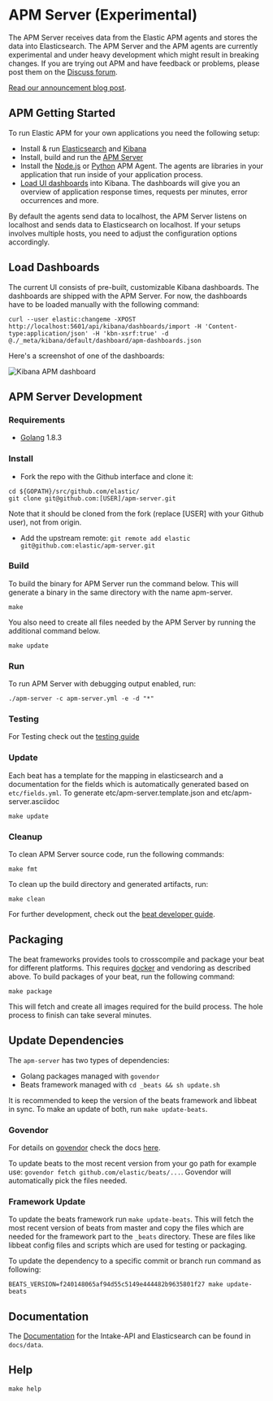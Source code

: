 # APM Server (Experimental)

The APM Server receives data from the Elastic APM agents and stores the data into Elasticsearch. The APM Server and the
APM agents are currently experimental and under heavy development which might result in breaking changes. If you are trying out APM and have feedback or problems, please post them on the [Discuss forum](https://discuss.elastic.co/c/apm). 

[Read our announcement blog post](https://www.elastic.co/blog/starting-down-the-path-for-elastic-apm).

## APM Getting Started

To run Elastic APM for your own applications you need the following setup:

* Install & run [Elasticsearch](https://www.elastic.co/guide/en/elasticsearch/reference/6.0/_installation.html) and [Kibana](https://www.elastic.co/guide/en/kibana/6.0/install.html)
* Install, build and run the [APM Server](#apm-server-development)
* Install the [Node.js](https://github.com/elastic/apm-agent-nodejs) or [Python](https://github.com/elastic/apm-agent-python) APM Agent. The agents are libraries in your application that run inside of your application process.
* [Load UI dashboards](#load-dashboards) into Kibana. The dashboards will give you an overview of application response times, requests per minutes, error occurrences and more.

By default the agents send data to localhost, the APM Server listens on localhost and sends data to Elasticsearch on localhost.
If your setups involves multiple hosts, you need to adjust the configuration options accordingly.

## Load Dashboards

The current UI consists of pre-built, customizable Kibana dashboards. The dashboards are shipped with the APM Server. For now, the dashboards have to be loaded manually with the following command:

```
curl --user elastic:changeme -XPOST http://localhost:5601/api/kibana/dashboards/import -H 'Content-type:application/json' -H 'kbn-xsrf:true' -d @./_meta/kibana/default/dashboard/apm-dashboards.json
```

Here's a screenshot of one of the dashboards:

![Kibana APM dashboard](https://cldup.com/fBs7ofUk3X.png)

## APM Server Development

### Requirements

* [Golang](https://golang.org/dl/) 1.8.3

### Install

+ Fork the repo with the Github interface and clone it:

```
cd ${GOPATH}/src/github.com/elastic/
git clone git@github.com:[USER]/apm-server.git
```
Note that it should be cloned from the fork (replace [USER] with your Github user), not from origin.

+ Add the upstream remote:
```git remote add elastic git@github.com:elastic/apm-server.git```

### Build

To build the binary for APM Server run the command below. This will generate a binary
in the same directory with the name apm-server.

```
make
```

You also need to create all files needed by the APM Server by running the additional command below. 

```
make update
```


### Run

To run APM Server with debugging output enabled, run:

```
./apm-server -c apm-server.yml -e -d "*"
```

### Testing
For Testing check out the [testing guide](TESTING.md)

### Update

Each beat has a template for the mapping in elasticsearch and a documentation for the fields
which is automatically generated based on `etc/fields.yml`.
To generate etc/apm-server.template.json and etc/apm-server.asciidoc

```
make update
```

### Cleanup

To clean APM Server source code, run the following commands:

```
make fmt
```

To clean up the build directory and generated artifacts, run:

```
make clean
```

For further development, check out the [beat developer guide](https://www.elastic.co/guide/en/beats/libbeat/current/new-beat.html).

## Packaging

The beat frameworks provides tools to crosscompile and package your beat for different platforms. This requires [docker](https://www.docker.com/) and vendoring as described above. To build packages of your beat, run the following command:

```
make package
```

This will fetch and create all images required for the build process. The hole process to finish can take several minutes.

## Update Dependencies

The `apm-server` has two types of dependencies:

* Golang packages managed with `govendor`
* Beats framework managed with `cd _beats && sh update.sh`

It is recommended to keep the version of the beats framework and libbeat in sync. To make an update of both, run `make update-beats`.

### Govendor

For details on [govendor](https://github.com/kardianos/govendor) check the docs [here](https://github.com/kardianos/govendor).

To update beats to the most recent version from your go path for example use: `govendor fetch github.com/elastic/beats/...`.
Govendor will automatically pick the files needed.

### Framework Update

To update the beats framework run `make update-beats`. This will fetch the most recent version of beats from master and copy
the files which are needed for the framework part to the `_beats` directory. These are files like libbeat config files and
scripts which are used for testing or packaging.

To update the dependency to a specific commit or branch run command as following:

```
BEATS_VERSION=f240148065af94d55c5149e444482b9635801f27 make update-beats
```

## Documentation
The [Documentation](docs/index.asciidoc) for the Intake-API and Elasticsearch can be found in `docs/data`. 

## Help

`make help`
